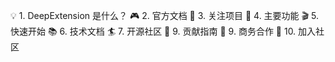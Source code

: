 💡 1. DeepExtension 是什么？
🎮 2. 官方文档
🎉 3. 关注项目
🌟 4. 主要功能
🎬 5. 快速开始
📚 6. 技术文档
🏄 7. 开源社区
🙌 9. 贡献指南
🤝 9. 商务合作
👥 10. 加入社区


